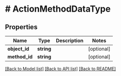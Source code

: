 # # ActionMethodDataType

## Properties

Name | Type | Description | Notes
------------ | ------------- | ------------- | -------------
**object_id** | **string** |  | [optional]
**method_id** | **string** |  | [optional]

[[Back to Model list]](../../README.md#models) [[Back to API list]](../../README.md#endpoints) [[Back to README]](../../README.md)
